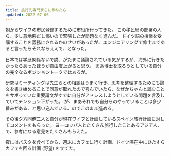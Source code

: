```yaml
---
title: 旅行先専門家らに尋ねたら
updated: 2022-07-06
---
```


朝からワイフの市民登録するために市役所行ってきた。
この移民局の部署の人ら、少し意地悪だし怖いので緊張したが問題なく進んだ。
ドイツ語の授業を受講することを義務にされるかのせいがあったが、エンジニアリングで修士まであると言ったらそれならええで、となった。

日本では学歴関係ないで説、がたまに議論されている気がするが、海外に行きたかったらあったほうが自由度上がると思う。
まあ博士を取ろうとしている自分の完全なるポジショントークではあるが。

研究はミーティングは先生らとの相談はうまく行き、思考を整理するためにも論文を書き始めることで同意が取れたので喜んでいたら、なぜかちゃんと読むことをサボっていた重要論文がすでに自分がアドレスしようとしている問題を言及していてテンション下がった。
が、まあそれでも自分らのやっていることは多少旨みがある、と思い込んでいる、のでこのまま進める。

その後夕方同僚二人と自分が現在ワイフと計画しているスペイン旅行計画に対してコメントをもらった。
ヨーロッパ人とたくさん旅行したことあるアジア人、で、参考になる意見をたくさんもらえた。

夜にはパスタを食べてから、週末にカフェに行く計画、ドイツ滞在中にひたすらカフェを回る計画 (野望) を立てた。

